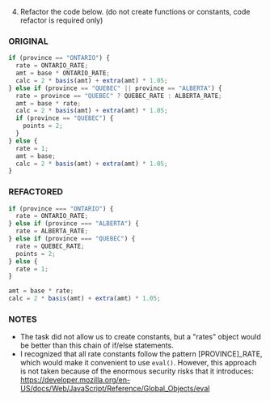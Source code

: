 4. Refactor the code below.
   (do not create functions or constants, code refactor is required only)

### ORIGINAL

```javascript
if (province == "ONTARIO") {
  rate = ONTARIO_RATE;
  amt = base * ONTARIO_RATE;
  calc = 2 * basis(amt) + extra(amt) * 1.05;
} else if (province == "QUEBEC" || province == "ALBERTA") {
  rate = province == "QUEBEC" ? QUEBEC_RATE : ALBERTA_RATE;
  amt = base * rate;
  calc = 2 * basis(amt) + extra(amt) * 1.05;
  if (province == "QUEBEC") {
    points = 2;
  }
} else {
  rate = 1;
  amt = base;
  calc = 2 * basis(amt) + extra(amt) * 1.05;
}
```

### REFACTORED

```javascript
if (province === "ONTARIO") {
  rate = ONTARIO_RATE;
} else if (province === "ALBERTA") {
  rate = ALBERTA_RATE;
} else if (province === "QUEBEC") {
  rate = QUEBEC_RATE;
  points = 2;
} else {
  rate = 1;
}

amt = base * rate;
calc = 2 * basis(amt) + extra(amt) * 1.05;
```

### NOTES

- The task did not allow us to create constants, but a "rates" object would be better than this chain of if/else statements.
- I recognized that all rate constants follow the pattern [PROVINCE]\_RATE, which would make it convenient to use `eval()`. However, this approach is not taken because of the enormous security risks that it introduces: https://developer.mozilla.org/en-US/docs/Web/JavaScript/Reference/Global_Objects/eval
